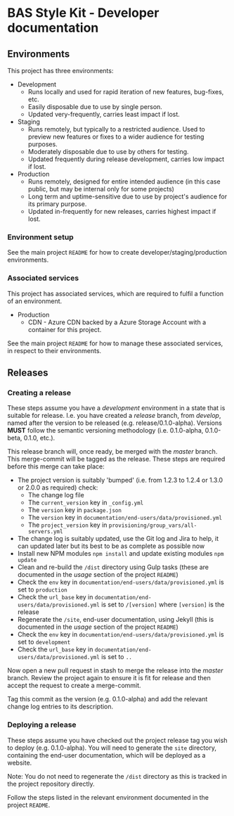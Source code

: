 # BAS Style Kit - Developer documentation

## Environments

This project has three environments:

* Development
  * Runs locally and used for rapid iteration of new features, bug-fixes, etc.
  * Easily disposable due to use by single person.
  * Updated very-frequently, carries least impact if lost.
* Staging
  * Runs remotely, but typically to a restricted audience. Used to preview new features or fixes to a wider audience for testing purposes.
  * Moderately disposable due to use by others for testing.
  * Updated frequently during release development, carries low impact if lost.
* Production
  * Runs remotely, designed for entire intended audience (in this case public, but may be internal only for some projects)
  * Long term and uptime-sensitive due to use by project's audience for its primary purpose.
  * Updated in-frequently for new releases, carries highest impact if lost.

### Environment setup

See the main project `README` for how to create developer/staging/production environments.

### Associated services

This project has associated services, which are required to fulfil a function of an environment.

* Production
   * CDN - Azure CDN backed by a Azure Storage Account with a container for this project.

See the main project `README` for how to manage these associated services, in respect to their environments.

## Releases

### Creating a release

These steps assume you have a *development* environment in a state that is suitable for release. I.e. you have created
a *release* branch, from *develop*, named after the version to be released (e.g. release/0.1.0-alpha). Versions **MUST**
follow the semantic versioning methodology (i.e. 0.1.0-alpha, 0.1.0-beta, 0.1.0, etc.).

This release branch will, once ready, be merged with the *master* branch. This merge-commit will be tagged as the
release. These steps are required before this merge can take place:

* The project version is suitably 'bumped' (i.e. from 1.2.3 to 1.2.4 or 1.3.0 or 2.0.0 as required) check:
  * The change log file
  * The `current_version` key in `_config.yml`
  * The `version` key in `package.json`
  * The `version` key in `documentation/end-users/data/provisioned.yml`
  * The `project_version` key in `provisioning/group_vars/all-servers.yml`
* The change log is suitably updated, use the Git log and Jira to help, it can updated later but its best to be as
complete as possible now
* Install new NPM modules `npm install` and update existing modules `npm update`
* Clean and re-build the `/dist` directory using Gulp tasks (these are documented in the *usage* section of the project `README`)
* Check the `env` key in `documentation/end-users/data/provisioned.yml` is set to `production`
* Check the `url_base` key in `documentation/end-users/data/provisioned.yml` is set to `/[version]` where `[version]` is the release
* Regenerate the `/site`, end-user documentation, using Jekyll (this is documented in the *usage* section of the project `README`)
* Check the `env` key in `documentation/end-users/data/provisioned.yml` is set to `development`
* Check the `url_base` key in `documentation/end-users/data/provisioned.yml` is set to `..`

Now open a new pull request in stash to merge the release into the *master* branch. Review the project again to ensure
it is fit for release and then accept the request to create a merge-commit.

Tag this commit as the version (e.g. 0.1.0-alpha) and add the relevant change log entries to its description.

### Deploying a release

These steps assume you have checked out the project release tag you wish to deploy (e.g. 0.1.0-alpha). You will need to
generate the `site` directory, containing the end-user documentation, which will be deployed as a website.

Note: You do not need to regenerate the `/dist` directory as this is tracked in the project repository directly.

Follow the steps listed in the relevant environment documented in the project `README`.

